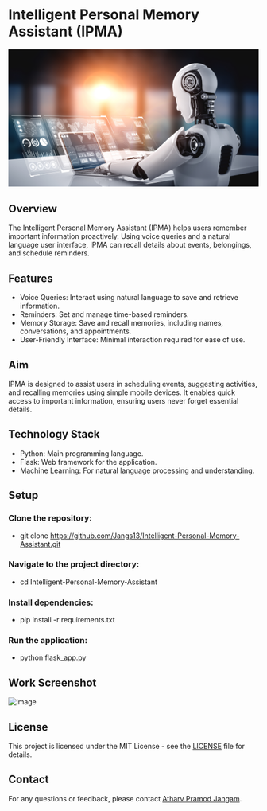 # Intelligent Personal Memory Assistant (IPMA)
![banner](https://github.com/Jangs13/Intelligent-Personal-Memory-Assistant/blob/master/AdobeStock_433697094.jpeg)

## Overview
The Intelligent Personal Memory Assistant (IPMA) helps users remember important information proactively. Using voice queries and a natural language user interface, IPMA can recall details about events, belongings, and schedule reminders.


## Features
- Voice Queries: Interact using natural language to save and retrieve information.
- Reminders: Set and manage time-based reminders.
- Memory Storage: Save and recall memories, including names, conversations, and appointments.
- User-Friendly Interface: Minimal interaction required for ease of use.

## Aim
IPMA is designed to assist users in scheduling events, suggesting activities, and recalling memories using simple mobile devices. It enables quick access to important information, ensuring users never forget essential details.

## Technology Stack
- Python: Main programming language.
- Flask: Web framework for the application.
- Machine Learning: For natural language processing and understanding.


## Setup

### Clone the repository:

- git clone https://github.com/Jangs13/Intelligent-Personal-Memory-Assistant.git

### Navigate to the project directory:


- cd Intelligent-Personal-Memory-Assistant

### Install dependencies:

- pip install -r requirements.txt

### Run the application:

- python flask_app.py
  
## Work Screenshot
![image](https://user-images.githubusercontent.com/83828452/140893780-d4017b7b-f6b1-4e8b-a109-354d2b18521b.png)


## License

This project is licensed under the MIT License - see the [LICENSE](LICENSE) file for details.

## Contact

For any questions or feedback, please contact [Atharv Pramod Jangam](mailto:atharvjangam30@gmail.com).









